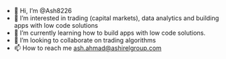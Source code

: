 - 👋 Hi, I’m @Ash8226
- 👀 I’m interested in trading (capital markets), data analytics and building apps with low code solutions
- 🌱 I’m currently learning how to build apps with low code solutions.
- 💞️ I’m looking to collaborate on trading algorithms
- 📫 How to reach me ash.ahmad@ashirelgroup.com

<!---
Ash8226/Ash8226 is a ✨ special ✨ repository because its `README.md` (this file) appears on your GitHub profile.
You can click the Preview link to take a look at your changes.
--->
